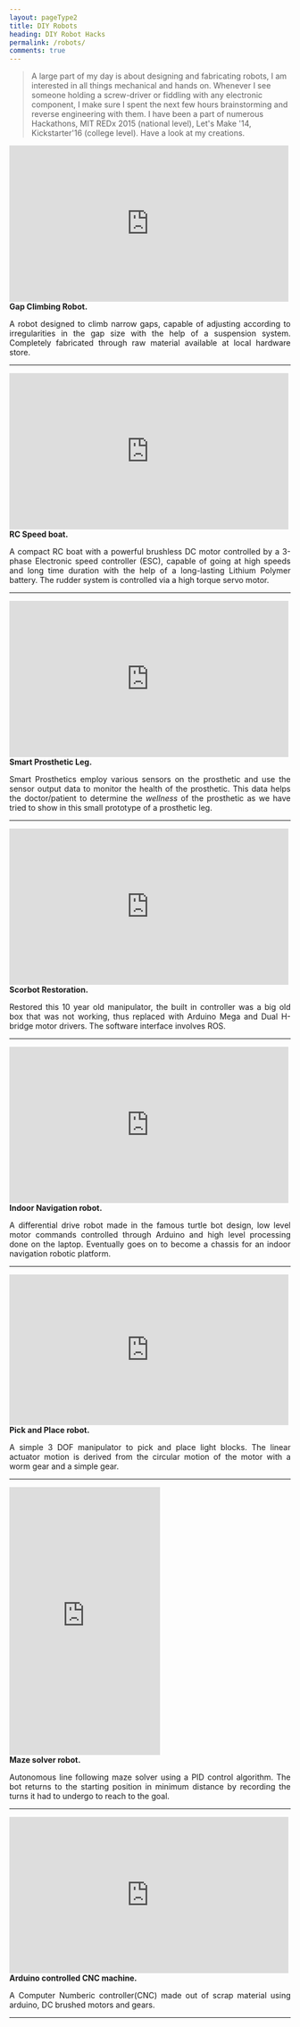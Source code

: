 ```yaml
---
layout: pageType2
title: DIY Robots
heading: DIY Robot Hacks
permalink: /robots/
comments: true
---
```


> A large part of my day is about designing and fabricating robots, I am interested in all things mechanical and hands on. Whenever I see someone holding a screw-driver or fiddling with any electronic component, I make sure I spent the next few hours brainstorming and reverse engineering with them. I have been a part of numerous Hackathons, MIT REDx 2015 (national level), Let's Make '14, Kickstarter'16 (college level). Have a look at my creations.

<div class="imgcap">
<div align="centre">
<iframe width="500" height="280" src="https://www.youtube.com/embed/lFJ5vdC3sLg?rel=0&amp;controls=1&amp;autoplay=0&amp;loop=1&amp;rel=0&amp;showinfo=0" frameborder="0" allowfullscreen></iframe>
</div>
<div class="thecap"><b>Gap Climbing Robot.</b> </div>
</div>
<p style="text-align: justify; ">  A robot designed to climb narrow gaps, capable of adjusting according to irregularities in the gap size with the help of a suspension system. Completely fabricated through raw material available at local hardware store. </p>



------
<div class="imgcap">
<div align="centre">
<iframe width="500" height="280" src="https://www.youtube.com/embed/6jhQv5RgbWs?rel=0&amp;controls=1&amp;autoplay=0&amp;loop=1&amp;rel=0&amp;showinfo=0" frameborder="0" allowfullscreen></iframe>
</div>
<div class="thecap"><b>RC Speed boat.</b> </div>
</div>


<p style="text-align: justify;">  A compact RC boat with a powerful brushless DC motor controlled by a 3-phase Electronic speed controller (ESC), capable of going at high speeds and long time duration with the help of a long-lasting Lithium Polymer battery. The rudder system is controlled via a high torque servo motor.</p>


-----

<div class="imgcap">
<div align="centre">
<iframe width="500" height="280" src="https://www.youtube.com/embed/f1smZz4PPQ4?rel=0&amp;controls=1&amp;autoplay=0&amp;loop=1&amp;rel=0&amp;showinfo=0" frameborder="0" allowfullscreen></iframe>
</div>
<div class="thecap"><b>Smart Prosthetic Leg.</b> </div>
</div>
<p style="text-align: justify;"> Smart Prosthetics employ various sensors on the prosthetic and use the sensor output data to monitor the health of the prosthetic. This data helps the doctor/patient to determine the <i>wellness</i> of the prosthetic as we have tried to show in this small prototype of a prosthetic leg.</p>


------

<div class="imgcap">
<div align="centre">
<iframe width="500" height="280" src="https://www.youtube.com/embed/KEJ7jOg7ses?rel=0&amp;controls=1&amp;autoplay=0&amp;loop=1&amp;rel=0&amp;showinfo=0" frameborder="0" allowfullscreen></iframe>
</div>
<div class="thecap"><b>Scorbot Restoration.</b> </div>
</div>
<p style="text-align: justify;">  Restored this 10 year old manipulator, the built in controller was a big old box that was not working, thus replaced with Arduino Mega and Dual H-bridge  motor drivers. The software interface involves ROS.</p>


------


<div class="imgcap">
<div align="centre">
<iframe width="500" height="280" src="https://www.youtube.com/embed/u6JBzw7WFis?rel=0&amp;controls=1&amp;autoplay=0&amp;loop=1&amp;rel=0&amp;showinfo=0" frameborder="0" allowfullscreen></iframe>
</div>
<div class="thecap"><b>Indoor Navigation robot.</b> </div>
</div>
<p style="text-align: justify;"> A differential drive robot made in the famous turtle bot design,  low level motor commands controlled through Arduino and high level processing done  on the laptop. Eventually goes on to become a chassis for an indoor navigation robotic platform.</p>

------

<div class="imgcap">
<div align="centre">
<iframe width="500" height="270" src="https://www.youtube.com/embed/WlY9SgY_iwo?rel=0&amp;controls=1&amp;autoplay=0&amp;loop=1&amp;rel=0&amp;showinfo=0" frameborder="0" allowfullscreen></iframe>
</div>
<div class="thecap"><b>Pick and Place robot.</b> </div>
</div>
<p style="text-align: justify;"> A simple 3 DOF manipulator to pick and place light blocks. The linear actuator motion is derived from the circular motion of the motor with a worm gear and a simple gear. </p>

------
<div class="imgcap">
<div align="centre">
<iframe width="270" height="480" src="https://www.youtube.com/embed/kqsQR5D09So?rel=0&amp;controls=1&amp;autoplay=0&amp;loop=1&amp;rel=0&amp;showinfo=0" frameborder="0" allowfullscreen></iframe>
</div>
<div class="thecap"><b>Maze solver robot.</b> </div>
</div>
<p style="text-align: justify;">  Autonomous line following maze solver using a PID control algorithm. The bot returns to the starting position in minimum distance by recording the turns it had to undergo to reach to the goal.</p>

------
<div class="imgcap">
<div align="centre">
<iframe width="500" height="280" src="https://www.youtube.com/embed/HOo5zXjL3PA?rel=0&amp;controls=1&amp;autoplay=0&amp;loop=1&amp;rel=0&amp;showinfo=0" frameborder="0" allowfullscreen></iframe>
</div>
<div class="thecap"><b>Arduino controlled CNC machine.</b> </div>
</div>
<p style="text-align: justify;">  A Computer Numberic controller(CNC) made out of scrap material using arduino, DC brushed motors and gears.</p>

------